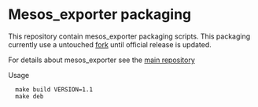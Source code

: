 # Mesos_exporter packaging

This repository contain mesos_exporter packaging scripts.
This packaging currently use a untouched [fork](https://github.com/WinterNis/mesos_exporter) until official release is updated.

For details about mesos_exporter see the [main repository](https://github.com/mesosphere/mesos_exporter)

Usage
```shell
  make build VERSION=1.1
  make deb
```
